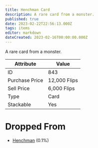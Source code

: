 ```yaml
---
title: Henchman Card
description: A rare card from a monster.
published: true
date: 2023-02-22T22:56:13.000Z
tags: items
editor: markdown
dateCreated: 2023-02-16T00:00:00.000Z
---
```


A rare card from a monster.

|Attribute|Value|
|-|-|
|ID|843|
|Purchase Price|12,000 Flips|
|Sell Price|6,000 Flips|
|Type|Card|
|Stackable|Yes|


# Dropped From
 * [Henchman](/monsters/henchman.md) (0.1%)
